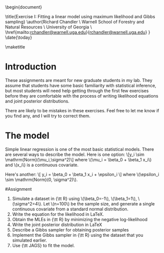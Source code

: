 \begin{document}


\title{Exercise I: Fitting a linear model using maximum likelihood and
  Gibbs sampling}
\author{Richard Chandler \\ Warnell School of Forestry and Natural
  Resources \\ University of Georgia \\ \href{mailto:rchandler@warnell.uga.edu}{rchandler@warnell.uga.edu}
}
\date{\today}

\maketitle


# Introduction

These assignments are meant for new graduate students in my lab. They
assume that students have some basic familiarity with statistical
inference, but most students will need help getting through the first
few exercises before they are comfortable with the process of writing
likelihood equations and joint posterior distributions.

There are likely to be mistakes in these exercises. Feel free to let
me know if you find any, and I will try to correct them.


# The model

Simple linear regression is one of the most basic statistical
models. There are several ways to describe the model. Here is one
option:
\\[y_i \sim \mathrm{Norm}(\mu_i,\sigma^2)\\]
where \\(\mu_i = \beta_0 + \beta_1 x_i\\) and \\(x_i\\) is a continuous covariate.

Here's another:
\\[
  y_i = \beta_0 + \beta_1 x_i + \epsilon_i
\\]
where \\(\epsilon_i \sim \mathrm{Norm}(0, \sigma^2)\\).

#Assignment


1. Simulate a dataset in {\tt R} using \\(\beta_0=-1\\), \\(\beta_1=1\\),
    \\(\sigma^2=4\\). Let \\(n=100\\) be the sample size, and generate a
    single continuous covariate from a standard normal distribution.
2. Write the equation for the likelihood in LaTeX.
3. Obtain the MLEs in {\tt R} by minimizing the negative log-likelihood
4. Write the joint posterior distribution in LaTeX
5. Describe a Gibbs sampler for obtaining posterior samples
6. Implement the Gibbs sampler in {\tt R} using the dataset that
    you simulated earlier.
7. Use {\tt JAGS} to fit the model.




